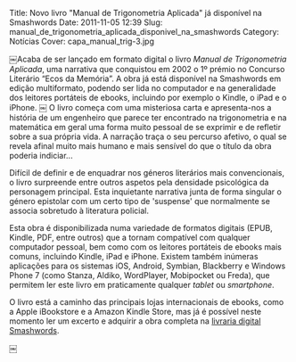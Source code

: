 Title: Novo livro "Manual de Trigonometria Aplicada" já disponível na Smashwords
Date: 2011-11-05 12:39
Slug: manual_de_trigonometria_aplicada_disponivel_na_smashwords
Category: Notícias
Cover: capa_manual_trig-3.jpg

￼Acaba de ser lançado em formato digital o livro *Manual de Trigonometria Aplicada*, uma narrativa que conquistou em 2002 o 1º prémio no Concurso Literário “Ecos da Memória”. A obra já está disponível na Smashwords em edição multiformato, podendo ser lida no computador e na generalidade dos leitores portáteis de ebooks, incluindo por exemplo o Kindle, o iPad e o iPhone.
￼
O livro começa com uma misteriosa carta e apresenta-nos a história de um engenheiro que parece ter encontrado na trigonometria e na matemática em geral uma forma muito pessoal de se exprimir e de refletir sobre a sua própria vida. A narração traça o seu percurso afetivo, o qual se revela afinal muito mais humano e mais sensível do que o título da obra poderia indiciar...

Difícil de definir e de enquadrar nos géneros literários mais convencionais, o livro surpreende entre outros aspetos pela densidade psicológica da personagem principal. Esta inquietante narrativa junta de forma singular o género epistolar com um certo tipo de 'suspense' que normalmente se associa sobretudo à literatura policial. 

Esta obra é disponibilizada numa variedade de formatos digitais (EPUB, Kindle, PDF, entre outros) que a tornam compatível com qualquer computador pessoal, bem como com os leitores portáteis de ebooks mais comuns, incluindo Kindle, iPad e iPhone. Existem também inúmeras aplicações para os sistemas iOS, Android, Symbian, Blackberry e Windows Phone 7 (como Stanza, Aldiko, WordPlayer, Mobipocket ou Freda), que permitem ler este livro em praticamente qualquer *tablet* ou *smartphone*.

O livro está a caminho das principais lojas internacionais de ebooks, como a Apple iBookstore e a Amazon Kindle Store, mas já é possível neste momento ler um excerto e adquirir a obra completa na [livraria digital Smashwords](http://www.smashwords.com/books/view/102148#longdescr?ref=victordomingos). 

￼
